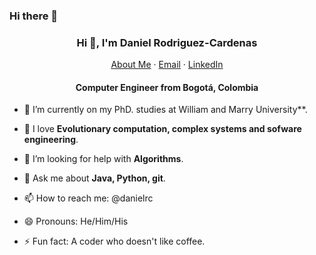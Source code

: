 ### Hi there 👋
<p align="center">
  <h3 align="center">Hi 👋, I'm Daniel Rodriguez-Cardenas</h3>
</p>
<p align="center">
    <a href="https://danielrcardenas.github.io/home">About Me</a>
    ·
    <a href="mailto:danielrcardenas@gmail.com">Email</a>
    ·
    <a href="https://linkedin.com/in/daniel-rodriguez-cardenas/">LinkedIn</a>
</p>
<p align="center">
  <h4 align="center">Computer Engineer from Bogotá, Colombia</h4>
</p>



- 🔭 I’m currently on my PhD. studies at William and Marry University**.

- 🌱 I love **Evolutionary computation, complex systems and sofware engineering**.

- 🤔 I’m looking for help with **Algorithms**.

- 💬 Ask me about **Java, Python, git**.

- 📫 How to reach me: @danielrc

- 😄 Pronouns: He/Him/His

- ⚡ Fun fact: A coder who doesn't like coffee.

<!--
**danielrcardenas/danielrcardenas** is a ✨ _special_ ✨ repository because its `README.md` (this file) appears on your GitHub profile.

Here are some ideas to get you started:
- 👯 I’m looking to collaborate on ...
-->
